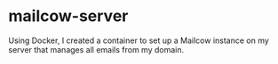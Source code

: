 # mailcow-server
Using Docker, I created a container to set up a Mailcow instance on my server that manages all emails from my domain.
